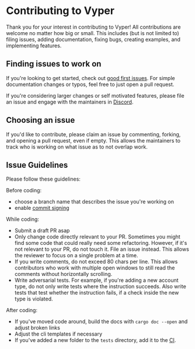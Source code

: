 # Contributing to Vyper

Thank you for your interest in contributing to Vyper! All contributions are welcome no
matter how big or small. This includes (but is not limited to) filing issues,
adding documentation, fixing bugs, creating examples, and implementing features.

## Finding issues to work on

If you're looking to get started, check out [good first issues](https://github.com/vyper-protocol/vyper-otc-ui/issues?q=is%3Aissue+is%3Aopen+label%3A%22good+first+issue%22).
For simple documentation changes or typos, feel free to just open a pull request.

If you're considering larger changes or self motivated features, please file an issue
and engage with the maintainers in [Discord](https://discord.gg/KYaXgwetcK).

## Choosing an issue

If you'd like to contribute, please claim an issue by commenting, forking, and
opening a pull request, even if empty. This allows the maintainers to track who
is working on what issue as to not overlap work.

## Issue Guidelines

Please follow these guidelines:

Before coding:
- choose a branch name that describes the issue you're working on
- enable [commit signing](https://docs.github.com/en/authentication/managing-commit-signature-verification/signing-commits)

While coding:
- Submit a draft PR asap
- Only change code directly relevant to your PR. Sometimes you might find some code that could really need some refactoring. However, if it's not relevant to your PR, do not touch it. File an issue instead. This allows the reviewer to focus on a single problem at a time.
- If you write comments, do not exceed 80 chars per line. This allows contributors who work with multiple open windows to still read the comments without horizontally scrolling.
- Write adversarial tests. For example, if you're adding a new account type, do not only write tests where the instruction succeeds. Also write tests that test whether the instruction fails, if a check inside the new type is violated.

After coding:
- If you've moved code around, build the docs with `cargo doc --open` and adjust broken links
- Adjust the cli templates if necessary
- If you've added a new folder to the `tests` directory, add it to the [CI](./.github/workflows/tests.yaml).
